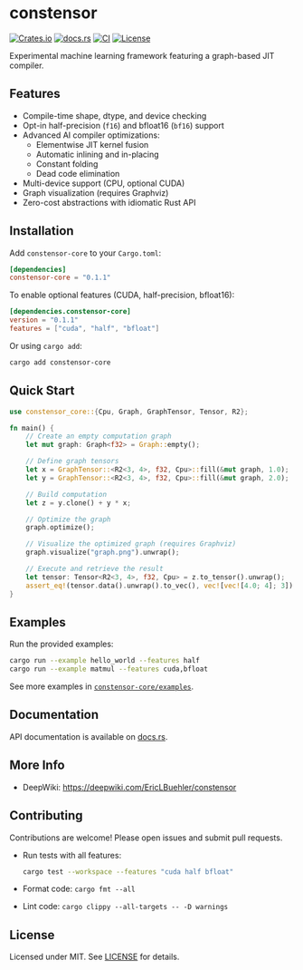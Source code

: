 # constensor

[![Crates.io](https://img.shields.io/crates/v/constensor-core.svg)](https://crates.io/crates/constensor-core) [![docs.rs](https://docs.rs/constensor-core/badge.svg)](https://docs.rs/constensor-core) [![CI](https://github.com/EricLBuehler/constensor/actions/workflows/ci.yml/badge.svg)](https://github.com/EricLBuehler/constensor/actions) [![License](https://img.shields.io/badge/license-MIT-blue.svg)](LICENSE)

Experimental machine learning framework featuring a graph-based JIT compiler.

## Features

- Compile-time shape, dtype, and device checking
- Opt-in half-precision (`f16`) and bfloat16 (`bf16`) support
- Advanced AI compiler optimizations:
  - Elementwise JIT kernel fusion
  - Automatic inlining and in-placing
  - Constant folding
  - Dead code elimination
- Multi-device support (CPU, optional CUDA)
- Graph visualization (requires Graphviz)
- Zero-cost abstractions with idiomatic Rust API

## Installation

Add `constensor-core` to your `Cargo.toml`:

```toml
[dependencies]
constensor-core = "0.1.1"
```

To enable optional features (CUDA, half-precision, bfloat16):

```toml
[dependencies.constensor-core]
version = "0.1.1"
features = ["cuda", "half", "bfloat"]
```

Or using `cargo add`:

```bash
cargo add constensor-core
```

## Quick Start

```rust
use constensor_core::{Cpu, Graph, GraphTensor, Tensor, R2};

fn main() {
    // Create an empty computation graph
    let mut graph: Graph<f32> = Graph::empty();

    // Define graph tensors
    let x = GraphTensor::<R2<3, 4>, f32, Cpu>::fill(&mut graph, 1.0);
    let y = GraphTensor::<R2<3, 4>, f32, Cpu>::fill(&mut graph, 2.0);

    // Build computation
    let z = y.clone() + y * x;

    // Optimize the graph
    graph.optimize();

    // Visualize the optimized graph (requires Graphviz)
    graph.visualize("graph.png").unwrap();

    // Execute and retrieve the result
    let tensor: Tensor<R2<3, 4>, f32, Cpu> = z.to_tensor().unwrap();
    assert_eq!(tensor.data().unwrap().to_vec(), vec![vec![4.0; 4]; 3]);
}
```

## Examples

Run the provided examples:

```bash
cargo run --example hello_world --features half
cargo run --example matmul --features cuda,bfloat
```

See more examples in [`constensor-core/examples`](constensor-core/examples).

## Documentation

API documentation is available on [docs.rs](https://docs.rs/constensor-core).

## More Info

- DeepWiki: https://deepwiki.com/EricLBuehler/constensor

## Contributing

Contributions are welcome! Please open issues and submit pull requests.

- Run tests with all features:

  ```bash
  cargo test --workspace --features "cuda half bfloat"
  ```

- Format code: `cargo fmt --all`
- Lint code: `cargo clippy --all-targets -- -D warnings`

## License

Licensed under MIT. See [LICENSE](LICENSE) for details.
